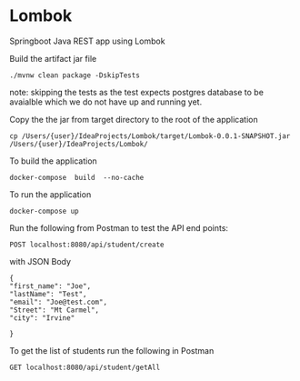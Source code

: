 # Lombok
Springboot Java REST app using Lombok

Build the artifact jar file

```
./mvnw clean package -DskipTests   
```

note: skipping the tests as the test expects postgres database to be avaialble which we do not have up and running yet.

Copy the the jar from target directory to the root of the application

```
cp /Users/{user}/IdeaProjects/Lombok/target/Lombok-0.0.1-SNAPSHOT.jar   /Users/{user}/IdeaProjects/Lombok/
```

To build the application
```
docker-compose  build  --no-cache 
```
To run the application

```
docker-compose up
```


Run the following from Postman to test the API end points:

```
POST localhost:8080/api/student/create
```
with JSON Body

```
{
"first_name": "Joe",
"lastName": "Test",
"email": "Joe@test.com",
"Street": "Mt Carmel",
"city": "Irvine"

}
```
To get the list of students run the following in Postman

```
GET localhost:8080/api/student/getAll
```
